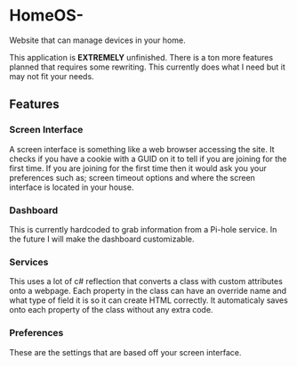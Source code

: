 # HomeOS-
Website that can manage devices in your home.


This application is **EXTREMELY** unfinished. There is a ton more features planned that requires some rewriting. This currently does what I need but it may not fit your needs.

## Features

### Screen Interface
A screen interface is something like a web browser accessing the site. It checks if you have a cookie with a GUID on it to tell if you are joining for the first time. If you are joining for the first time then it would ask you your preferences such as; screen timeout options and where the screen interface is located in your house.

### Dashboard
This is currently hardcoded to grab information from a Pi-hole service. In the future I will make the dashboard customizable.

### Services
This uses a lot of c# reflection that converts a class with custom attributes onto a webpage. Each property in the class can have an override name and what type of field it is so it can create HTML correctly. It automaticaly saves onto each property of the class without any extra code.

### Preferences
These are the settings that are based off your screen interface.

